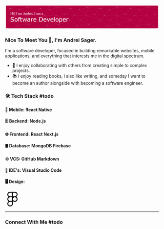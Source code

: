 ![Andrei Sager's GitHub Banner](./assets/images/github-header-banner.png)

### Nice To Meet You 👋, I'm Andrei Sager.

I'm a software developer, focused in building remarkable websites, mobile applications, and everything that interests me in the digital spectrum.

- 💞️ I enjoy collaborating with others from creating simple to complex projects.
- 📚 I enjoy reading books, I also like writing, and someday I want to become an author alongside with becoming a software engineer.

### 🛠 Tech Stack #todo
#### 📱 Mobile: React Native
#### 🗄 Backend: Node.js
#### 🌐 Frontend: React Next.js
#### 🛢 Database: MongoDB Firebase
#### ⚙️ VCS: GitHub Markdown
#### 🔧 IDE's: Visual Studio Code

#### 🖥 Design:

![Figma](./assets/icons/figma.svg)

---

### Connect With Me #todo

